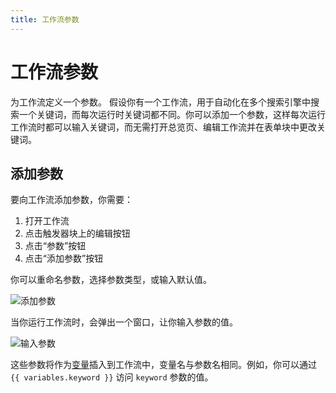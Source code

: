 ```yaml
---
title: 工作流参数
---
```


# 工作流参数
为工作流定义一个参数。
假设你有一个工作流，用于自动化在多个搜索引擎中搜索一个关键词，而每次运行时关键词都不同。你可以添加一个参数，这样每次运行工作流时都可以输入关键词，而无需打开总览页、编辑工作流并在表单块中更改关键词。

## 添加参数

要向工作流添加参数，你需要：

1. 打开工作流
2. 点击触发器块上的编辑按钮
3. 点击“参数”按钮
4. 点击“添加参数”按钮

你可以重命名参数，选择参数类型，或输入默认值。

![添加参数](https://s3.ap-southeast-1.amazonaws.com/automa-pub/i/2024/12/02/16iwo6-ow.png)

当你运行工作流时，会弹出一个窗口，让你输入参数的值。

![输入参数](https://s3.ap-southeast-1.amazonaws.com/automa-pub/i/2024/12/02/16iwo7-l6.png)

这些参数将作为[变量](./variables.md)插入到工作流中，变量名与参数名相同。例如，你可以通过 <code v-pre>{{ variables.keyword }}</code> 访问 `keyword` 参数的值。
